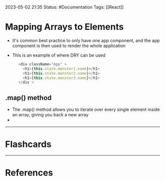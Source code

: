 2023-05-02 21:35
Status: #Documentation 
Tags: [[React]]

# Mapping Arrays to Elements

* It's common best practice to only have one app component, and the app component is then used to render the whole application

* This is an example of where DRY can be used

```javascript
      <div className="App" >
        <h1>{this.state.monster1.name}</h1>
        <h1>{this.state.monster2.name}</h1>
        <h1>{this.state.monster3.name}</h1>
      </div >
```

## .map() method
* The .map() method allows you to iterate over every single element inside an array, giving you back a new array
* 





___
# Flashcards



---
# References
